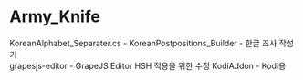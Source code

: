 # Army_Knife

KoreanAlphabet_Separater.cs - KoreanPostpositions_Builder - 한글 조사 작성기<br />
grapesjs-editor - GrapeJS Editor HSH 적용을 위한 수정
KodiAddon - Kodi용 
